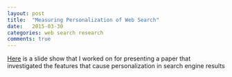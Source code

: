 ```yaml
---
layout: post
title:  "Measuring Personalization of Web Search"
date:   2015-03-30
categories: web search research
comments: true
---
```


[Here](http://shaughn.net/pres-web-search) is a slide show that I worked on for presenting a paper that investigated the
features that cause personalization in search engine results